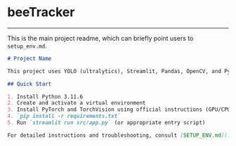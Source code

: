 # beeTracker

---

This is the main project readme, which can briefly point users to `setup_env.md`.

```markdown
# Project Name

This project uses YOLO (ultralytics), Streamlit, Pandas, OpenCV, and PyTorch. Please see the [setup_env.md](./setup_env.md) file for detailed instructions on installing and configuring the environment.

## Quick Start

1. Install Python 3.11.6
2. Create and activate a virtual environment
3. Install PyTorch and TorchVision using official instructions (GPU/CPU-specific)
4. `pip install -r requirements.txt`
5. Run `streamlit run src/app.py` (or appropriate entry script)

For detailed instructions and troubleshooting, consult [SETUP_ENV.md](./setup_env.md).
```
